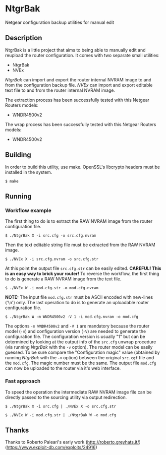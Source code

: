 # NtgrBak
Netgear configuration backup utilities for manual edit
## Description
NtgrBak is a little project that aims to being able to manually edit and reupload the router configuration.
It comes with two separate small utilities:
- NtgrBak
- NVEx

*NtgrBak* can import and export the router internal NVRAM image to and from the configuration backup file.
*NVEx* can import and export editable text file to and from the router internal NVRAM image.

The extraction process has been successfully tested with this Netgear Routers models:
- WNDR4500v2

The wrap process has been successfully tested with this Netgear Routers models:
- WNDR4500v2

## Building
In order to build this utility, use make. OpenSSL's libcrypto headers must be installed in the system.
```
$ make
```
## Running
### Workflow example
The first thing to do is to extract the RAW NVRAM image from the router configuration file.
```
$ ./NtgrBak X -i src.cfg -o src.cfg.nvram
```
Then the text editable string file must be extracted from the RAW NVRAM image.
```
$ ./NVEx X -i src.cfg.nvram -o src.cfg.str
```
At this point the output file `src.cfg.str` can be easily edited. **CAREFUL! This is an easy way to brick your router!**
To reverse the workflow, the first thing to do is generate a RAW NVRAM image from the text file.
```
$ ./NVEx W -i mod.cfg.str -o mod.cfg.nvram
```
**NOTE:** The input file `mod.cfg.str` must be ASCII encoded with new-lines ('\n') only.
The last operation to do is to generate an uploadable router configuration file.
```
$ ./NtgrBak W -m WNDR4500v2 -V 1 -i mod.cfg.nvram -o mod.cfg
```
The options `-m WNDR4500v2` and `-V 1` are mandatory because the router model (`-m`) and configuration version (`-V`) are needed to generate the configuration file.
The configuration version is usually "1" but can be determined by looking at the output info of the `src.cfg` unwrap procedure (via running *NtgrBak* with the `-v` option).
The router model can be easily guessed. To be sure compare the "Configuration magic" value (obtained by running *NtgrBak* with the `-v` option) between the original `src.cgf` file and the `mod.cfg`. The magic number must be the same.
The output file `mod.cfg` can now be uploaded to the router via it's web interface.
### Fast approach
To speed the operation the intermediate RAW NVRAM image file can be directly passed to the sourcing utility via output redirection.
```
$ ./NtgrBak X -i src.cfg | ./NVEx X -o src.cfg.str
```
```
$ ./NVEx W -i mod.cfg.str | ./NtgrBak W -o mod.cfg
```
## Thanks
Thanks to Roberto Paleari's early work (http://roberto.greyhats.it/) (https://www.exploit-db.com/exploits/24916)
